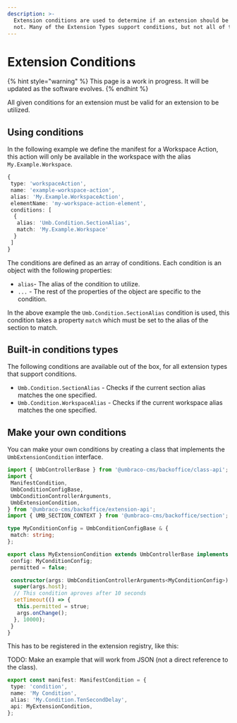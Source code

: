 ```yaml
---
description: >-
  Extension conditions are used to determine if an extension should be used or
  not. Many of the Extension Types support conditions, but not all of them.
---
```


# Extension Conditions

{% hint style="warning" %}
This page is a work in progress. It will be updated as the software evolves.
{% endhint %}

All given conditions for an extension must be valid for an extension to be utilized.

## Using conditions <a href="#using-conditions" id="using-conditions"></a>

In the following example we define the manifest for a Workspace Action, this action will only be available in the workspace with the alias `My.Example.Workspace`.

```typescript
{
 type: 'workspaceAction',
 name: 'example-workspace-action',
 alias: 'My.Example.WorkspaceAction',
 elementName: 'my-workspace-action-element',
 conditions: [
  {
   alias: 'Umb.Condition.SectionAlias',
   match: 'My.Example.Workspace'
  }
 ]
}
```

The conditions are defined as an array of conditions. Each condition is an object with the following properties:

* `alias`- The alias of the condition to utilize.
* `...` - The rest of the properties of the object are specific to the condition.

In the above example the `Umb.Condition.SectionAlias` condition is used, this condition takes a property `match` which must be set to the alias of the section to match.

## Built-in conditions types <a href="#core-conditions-types" id="core-conditions-types"></a>

The following conditions are available out of the box, for all extension types that support conditions.

* `Umb.Condition.SectionAlias` - Checks if the current section alias matches the one specified.
* `Umb.Condition.WorkspaceAlias` - Checks if the current workspace alias matches the one specified.

## Make your own conditions <a href="#make-your-own-conditions" id="make-your-own-conditions"></a>

You can make your own conditions by creating a class that implements the `UmbExtensionCondition` interface.

```typescript
import { UmbControllerBase } from '@umbraco-cms/backoffice/class-api';
import {
 ManifestCondition,
 UmbConditionConfigBase,
 UmbConditionControllerArguments,
 UmbExtensionCondition,
} from '@umbraco-cms/backoffice/extension-api';
import { UMB_SECTION_CONTEXT } from '@umbraco-cms/backoffice/section';

type MyConditionConfig = UmbConditionConfigBase & {
 match: string;
};

export class MyExtensionCondition extends UmbControllerBase implements UmbExtensionCondition {
 config: MyConditionConfig;
 permitted = false;

 constructor(args: UmbConditionControllerArguments<MyConditionConfig>) {
  super(args.host);
  // This condition aproves after 10 seconds
  setTimeout(() => {
   this.permitted = strue;
   args.onChange();
  }, 10000);
 }
}
```

This has to be registered in the extension registry, like this:

TODO: Make an example that will work from JSON (not a direct reference to the class).

```typescript
export const manifest: ManifestCondition = {
 type: 'condition',
 name: 'My Condition',
 alias: 'My.Condition.TenSecondDelay',
 api: MyExtensionCondition,
};
```
